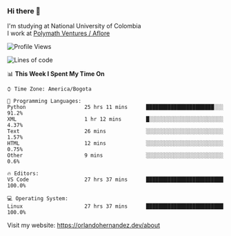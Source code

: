 ### Hi there 👋


<!--**AR4Z/AR4Z** is a ✨ _special_ ✨ repository because its `README.md` (this file) appears on your GitHub profile.

Here are some ideas to get you started:-->
I'm studying at National University of Colombia
<br>
I work at <a href="https://www.aflore.co/">Polymath Ventures / Aflore</a>
<br>

<!--START_SECTION:waka-->
![Profile Views](http://img.shields.io/badge/Profile%20Views-0-blue)

![Lines of code](https://img.shields.io/badge/From%20Hello%20World%20I%27ve%20Written-3.3%20million%20lines%20of%20code-blue)

📊 **This Week I Spent My Time On** 

```text
⌚︎ Time Zone: America/Bogota

💬 Programming Languages: 
Python                   25 hrs 11 mins      ██████████████████████░░░   91.2% 
XML                      1 hr 12 mins        █░░░░░░░░░░░░░░░░░░░░░░░░   4.37% 
Text                     26 mins             ░░░░░░░░░░░░░░░░░░░░░░░░░   1.57% 
HTML                     12 mins             ░░░░░░░░░░░░░░░░░░░░░░░░░   0.75% 
Other                    9 mins              ░░░░░░░░░░░░░░░░░░░░░░░░░   0.6%

🔥 Editors: 
VS Code                  27 hrs 37 mins      █████████████████████████   100.0%

💻 Operating System: 
Linux                    27 hrs 37 mins      █████████████████████████   100.0%

```


<!--END_SECTION:waka-->


Visit my website: https://orlandohernandez.dev/about

